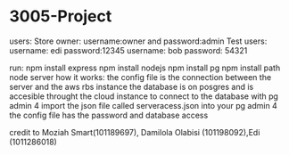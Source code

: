 # 3005-Project

users: 
    Store owner:
        username:owner and password:admin
    Test users:
        username: edi password:12345
        username: bob password: 54321


run:
    npm install express
    npm install nodejs
    npm install pg
    npm install path
    node server
how it works:
    the config file is the connection between the server and the aws rbs instance the database is on posgres and is accesible throught the cloud instance
to connect to the database with pg admin 4 import the json file called serveracess.json into your pg admin 4
the config file has the password and database access




credit to Moziah Smart(101189697), Damilola Olabisi (101198092),Edi (1011286018)
